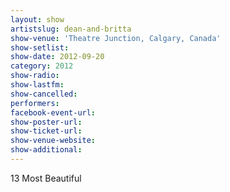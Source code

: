 ```yaml
---
layout: show
artistslug: dean-and-britta
show-venue: 'Theatre Junction, Calgary, Canada'
show-setlist: 
show-date: 2012-09-20
category: 2012
show-radio: 
show-lastfm: 
show-cancelled: 
performers: 
facebook-event-url: 
show-poster-url: 
show-ticket-url: 
show-venue-website: 
show-additional: 
---
```


13 Most Beautiful